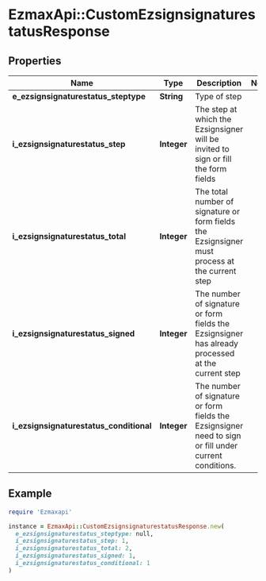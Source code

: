 # EzmaxApi::CustomEzsignsignaturestatusResponse

## Properties

| Name | Type | Description | Notes |
| ---- | ---- | ----------- | ----- |
| **e_ezsignsignaturestatus_steptype** | **String** | Type of step |  |
| **i_ezsignsignaturestatus_step** | **Integer** | The step at which the Ezsignsigner will be invited to sign or fill the form fields |  |
| **i_ezsignsignaturestatus_total** | **Integer** | The total number of signature or form fields the Ezsignsigner must process at the current step |  |
| **i_ezsignsignaturestatus_signed** | **Integer** | The number of signature or form fields the Ezsignsigner has already processed at the current step |  |
| **i_ezsignsignaturestatus_conditional** | **Integer** | The number of signature or form fields the Ezsignsigner need to sign or fill under current conditions. |  |

## Example

```ruby
require 'Ezmaxapi'

instance = EzmaxApi::CustomEzsignsignaturestatusResponse.new(
  e_ezsignsignaturestatus_steptype: null,
  i_ezsignsignaturestatus_step: 1,
  i_ezsignsignaturestatus_total: 2,
  i_ezsignsignaturestatus_signed: 1,
  i_ezsignsignaturestatus_conditional: 1
)
```

